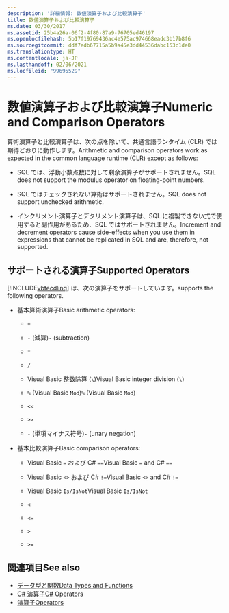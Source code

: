 ```yaml
---
description: '詳細情報: 数値演算子および比較演算子'
title: 数値演算子および比較演算子
ms.date: 03/30/2017
ms.assetid: 25b4a26a-06f2-4f80-87a9-76705ed46197
ms.openlocfilehash: 5b17f19769436ac4e575ac974668eadc3b17b8f6
ms.sourcegitcommit: ddf7edb67715a5b9a45e3dd44536dabc153c1de0
ms.translationtype: HT
ms.contentlocale: ja-JP
ms.lasthandoff: 02/06/2021
ms.locfileid: "99695529"
---
```

# <a name="numeric-and-comparison-operators"></a><span data-ttu-id="9bca6-103">数値演算子および比較演算子</span><span class="sxs-lookup"><span data-stu-id="9bca6-103">Numeric and Comparison Operators</span></span>

<span data-ttu-id="9bca6-104">算術演算子と比較演算子は、次の点を除いて、共通言語ランタイム (CLR) では期待どおりに動作します。</span><span class="sxs-lookup"><span data-stu-id="9bca6-104">Arithmetic and comparison operators work as expected in the common language runtime (CLR) except as follows:</span></span>

- <span data-ttu-id="9bca6-105">SQL では、浮動小数点数に対して剰余演算子がサポートされません。</span><span class="sxs-lookup"><span data-stu-id="9bca6-105">SQL does not support the modulus operator on floating-point numbers.</span></span>

- <span data-ttu-id="9bca6-106">SQL ではチェックされない算術はサポートされません。</span><span class="sxs-lookup"><span data-stu-id="9bca6-106">SQL does not support unchecked arithmetic.</span></span>

- <span data-ttu-id="9bca6-107">インクリメント演算子とデクリメント演算子は、SQL に複製できない式で使用すると副作用があるため、SQL ではサポートされません。</span><span class="sxs-lookup"><span data-stu-id="9bca6-107">Increment and decrement operators cause side-effects when you use them in expressions that cannot be replicated in SQL and are, therefore, not supported.</span></span>

## <a name="supported-operators"></a><span data-ttu-id="9bca6-108">サポートされる演算子</span><span class="sxs-lookup"><span data-stu-id="9bca6-108">Supported Operators</span></span>

[!INCLUDE[vbtecdlinq](../../../../../../includes/vbtecdlinq-md.md)] <span data-ttu-id="9bca6-109">は、次の演算子をサポートしています。</span><span class="sxs-lookup"><span data-stu-id="9bca6-109">supports the following operators.</span></span>

- <span data-ttu-id="9bca6-110">基本算術演算子</span><span class="sxs-lookup"><span data-stu-id="9bca6-110">Basic arithmetic operators:</span></span>

  - `+`

  - <span data-ttu-id="9bca6-111">`-` (減算)</span><span class="sxs-lookup"><span data-stu-id="9bca6-111">`-` (subtraction)</span></span>

  - `*`

  - `/`

  - <span data-ttu-id="9bca6-112">Visual Basic 整数除算 (`\`)</span><span class="sxs-lookup"><span data-stu-id="9bca6-112">Visual Basic integer division (`\`)</span></span>

  - <span data-ttu-id="9bca6-113">`%` (Visual Basic `Mod`)</span><span class="sxs-lookup"><span data-stu-id="9bca6-113">`%` (Visual Basic `Mod`)</span></span>

  - `<<`

  - `>>`

  - <span data-ttu-id="9bca6-114">`-` (単項マイナス符号)</span><span class="sxs-lookup"><span data-stu-id="9bca6-114">`-` (unary negation)</span></span>

- <span data-ttu-id="9bca6-115">基本比較演算子</span><span class="sxs-lookup"><span data-stu-id="9bca6-115">Basic comparison operators:</span></span>

  - <span data-ttu-id="9bca6-116">Visual Basic `=` および C# `==`</span><span class="sxs-lookup"><span data-stu-id="9bca6-116">Visual Basic `=` and C# `==`</span></span>

  - <span data-ttu-id="9bca6-117">Visual Basic `<>` および C# `!=`</span><span class="sxs-lookup"><span data-stu-id="9bca6-117">Visual Basic `<>` and C# `!=`</span></span>

  - <span data-ttu-id="9bca6-118">Visual Basic `Is/IsNot`</span><span class="sxs-lookup"><span data-stu-id="9bca6-118">Visual Basic `Is/IsNot`</span></span>

  - `<`

  - `<=`

  - `>`

  - `>=`

## <a name="see-also"></a><span data-ttu-id="9bca6-119">関連項目</span><span class="sxs-lookup"><span data-stu-id="9bca6-119">See also</span></span>

- [<span data-ttu-id="9bca6-120">データ型と関数</span><span class="sxs-lookup"><span data-stu-id="9bca6-120">Data Types and Functions</span></span>](data-types-and-functions.md)
- [<span data-ttu-id="9bca6-121">C# 演算子</span><span class="sxs-lookup"><span data-stu-id="9bca6-121">C# Operators</span></span>](../../../../../csharp/language-reference/operators/index.md)
- [<span data-ttu-id="9bca6-122">演算子</span><span class="sxs-lookup"><span data-stu-id="9bca6-122">Operators</span></span>](../../../../../visual-basic/language-reference/operators/index.md)
